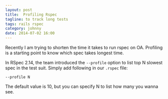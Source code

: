```yaml
---
layout: post
title:  Profiling Rspec
tagline: to track long tests
tags: rails rspec
category: johnny
date: 2014-07-02 16:00
---
```

Recently I am trying to shorten the time it takes to run rspec on OA. Profiling is a starting point to know which spec takes longest time.

In RSpec 2.14, the team introduced the `--profile` option to list top N slowest spec in the test suit. Simply add following in our `.rspec` file:

    --profile N

The default value is 10, but you can specify N to list how many you wanna see.

